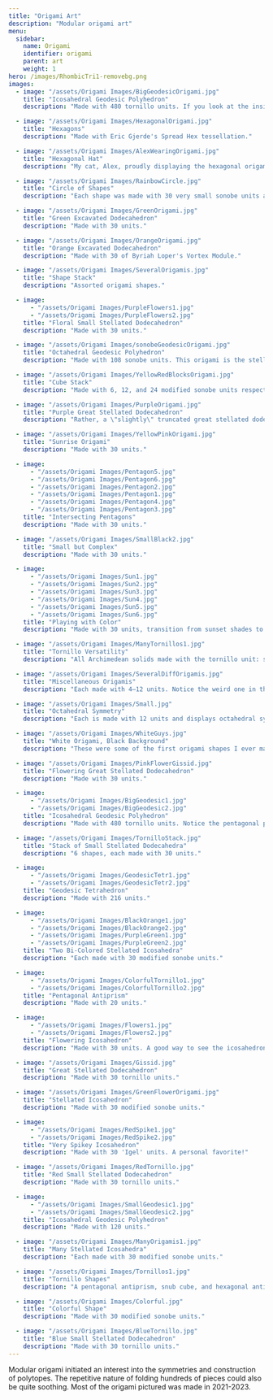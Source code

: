 ```yaml
---
title: "Origami Art"
description: "Modular origami art"
menu:
  sidebar:
    name: Origami
    identifier: origami
    parent: art
    weight: 1
hero: /images/RhombicTri1-removebg.png
images:
  - image: "/assets/Origami Images/BigGeodesicOrigami.jpg"
    title: "Icosahedral Geodesic Polyhedron"
    description: "Made with 480 tornillo units. If you look at the inside set of vertices, it's the {3,5+}_(2,2) geodesic polyhedron. If you look at the outside set of vertices, it's the {5,3+}_(2,2) Goldberg polyhedron. If you consider every face to be that of a geodesic polyhedron, it would be {3,5+}_(6,0)."

  - image: "/assets/Origami Images/HexagonalOrigami.jpg"
    title: "Hexagons"
    description: "Made with Eric Gjerde's Spread Hex tessellation."

  - image: "/assets/Origami Images/AlexWearingOrigami.jpg"
    title: "Hexagonal Hat"
    description: "My cat, Alex, proudly displaying the hexagonal origami."

  - image: "/assets/Origami Images/RainbowCircle.jpg"
    title: "Circle of Shapes"
    description: "Each shape was made with 30 very small sonobe units and placed around a circle construction."

  - image: "/assets/Origami Images/GreenOrigami.jpg"
    title: "Green Excavated Dodecahedron"
    description: "Made with 30 units."

  - image: "/assets/Origami Images/OrangeOrigami.jpg"
    title: "Orange Excavated Dodecahedron"
    description: "Made with 30 of Byriah Loper's Vortex Module."

  - image: "/assets/Origami Images/SeveralOrigamis.jpg"
    title: "Shape Stack"
    description: "Assorted origami shapes."

  - image: 
      - "/assets/Origami Images/PurpleFlowers1.jpg"
      - "/assets/Origami Images/PurpleFlowers2.jpg"
    title: "Floral Small Stellated Dodecahedron"
    description: "Made with 30 units."

  - image: "/assets/Origami Images/sonobeGeodesicOrigami.jpg"
    title: "Octahedral Geodesic Polyhedron"
    description: "Made with 108 sonobe units. This origami is the stellated octahedral geodesic polyhedron {3,4+}_(3,0), or if you view the stellations as more faces, it's the octahedral geodesic polyhedron {3,4+}_(3,3)."

  - image: "/assets/Origami Images/YellowRedBlocksOrigami.jpg"
    title: "Cube Stack"
    description: "Made with 6, 12, and 24 modified sonobe units respectively."

  - image: "/assets/Origami Images/PurpleOrigami.jpg"
    title: "Purple Great Stellated Dodecahedron"
    description: "Rather, a \"slightly\" truncated great stellated dodecahedron."

  - image: "/assets/Origami Images/YellowPinkOrigami.jpg"
    title: "Sunrise Origami"
    description: "Made with 30 units."

  - image: 
      - "/assets/Origami Images/Pentagon5.jpg"
      - "/assets/Origami Images/Pentagon6.jpg"
      - "/assets/Origami Images/Pentagon2.jpg"
      - "/assets/Origami Images/Pentagon1.jpg"
      - "/assets/Origami Images/Pentagon4.jpg"
      - "/assets/Origami Images/Pentagon3.jpg"
    title: "Intersecting Pentagons"
    description: "Made with 30 units."

  - image: "/assets/Origami Images/SmallBlack2.jpg"
    title: "Small but Complex"
    description: "Made with 30 units."

  - image: 
      - "/assets/Origami Images/Sun1.jpg"
      - "/assets/Origami Images/Sun2.jpg"
      - "/assets/Origami Images/Sun3.jpg"
      - "/assets/Origami Images/Sun4.jpg"
      - "/assets/Origami Images/Sun5.jpg"
      - "/assets/Origami Images/Sun6.jpg"
    title: "Playing with Color"
    description: "Made with 30 units, transition from sunset shades to sunrise shades."

  - image: "/assets/Origami Images/ManyTornillos1.jpg"
    title: "Tornillo Versatility"
    description: "All Archimedean solids made with the tornillo unit: stellated snub cube, icosidodecahedron, octahedron, cuboctahedron, hexagonal antiprism, small rhombicosidodecahedron."

  - image: "/assets/Origami Images/SeveralDiffOrigamis.jpg"
    title: "Miscellaneous Origamis"
    description: "Each made with 4–12 units. Notice the weird one in the middle? It has the least symmetry out of any origami shape I've made."

  - image: "/assets/Origami Images/Small.jpg"
    title: "Octahedral Symmetry"
    description: "Each is made with 12 units and displays octahedral symmetry."

  - image: "/assets/Origami Images/WhiteGuys.jpg"
    title: "White Origami, Black Background"
    description: "These were some of the first origami shapes I ever made, before I got fun, colorful paper."

  - image: "/assets/Origami Images/PinkFlowerGissid.jpg"
    title: "Flowering Great Stellated Dodecahedron"
    description: "Made with 30 units."

  - image: 
      - "/assets/Origami Images/BigGeodesic1.jpg"
      - "/assets/Origami Images/BigGeodesic2.jpg"
    title: "Icosahedral Geodesic Polyhedron"
    description: "Made with 480 tornillo units. Notice the pentagonal placement versus hexagonal placement of triangular prisms?"

  - image: "/assets/Origami Images/TornilloStack.jpg"
    title: "Stack of Small Stellated Dodecahedra"
    description: "6 shapes, each made with 30 units."

  - image: 
      - "/assets/Origami Images/GeodesicTetr1.jpg"
      - "/assets/Origami Images/GeodesicTetr2.jpg"
    title: "Geodesic Tetrahedron"
    description: "Made with 216 units."

  - image: 
      - "/assets/Origami Images/BlackOrange1.jpg"
      - "/assets/Origami Images/BlackOrange2.jpg"
      - "/assets/Origami Images/PurpleGreen1.jpg"
      - "/assets/Origami Images/PurpleGreen2.jpg"
    title: "Two Bi-Colored Stellated Icosahedra"
    description: "Each made with 30 modified sonobe units."

  - image: 
      - "/assets/Origami Images/ColorfulTornillo1.jpg"
      - "/assets/Origami Images/ColorfulTornillo2.jpg"
    title: "Pentagonal Antiprism"
    description: "Made with 20 units."

  - image: 
      - "/assets/Origami Images/Flowers1.jpg"
      - "/assets/Origami Images/Flowers2.jpg"
    title: "Flowering Icosahedron"
    description: "Made with 30 units. A good way to see the icosahedron/dodecahedron dual property!"

  - image: "/assets/Origami Images/Gissid.jpg"
    title: "Great Stellated Dodecahedron"
    description: "Made with 30 tornillo units."

  - image: "/assets/Origami Images/GreenFlowerOrigami.jpg"
    title: "Stellated Icosahedron"
    description: "Made with 30 modified sonobe units."

  - image: 
      - "/assets/Origami Images/RedSpike1.jpg"
      - "/assets/Origami Images/RedSpike2.jpg"
    title: "Very Spikey Icosahedron"
    description: "Made with 30 'Igel' units. A personal favorite!"

  - image: "/assets/Origami Images/RedTornillo.jpg"
    title: "Red Small Stellated Dodecahedron"
    description: "Made with 30 tornillo units."

  - image: 
      - "/assets/Origami Images/SmallGeodesic1.jpg"
      - "/assets/Origami Images/SmallGeodesic2.jpg"
    title: "Icosahedral Geodesic Polyhedron"
    description: "Made with 120 units."

  - image: "/assets/Origami Images/ManyOrigamis1.jpg"
    title: "Many Stellated Icosahedra"
    description: "Each made with 30 modified sonobe units."

  - image: "/assets/Origami Images/Tornillos1.jpg"
    title: "Tornillo Shapes"
    description: "A pentagonal antiprism, snub cube, and hexagonal antiprism."

  - image: "/assets/Origami Images/Colorful.jpg"
    title: "Colorful Shape"
    description: "Made with 30 modified sonobe units."

  - image: "/assets/Origami Images/BlueTornillo.jpg"
    title: "Blue Small Stellated Dodecahedron"
    description: "Made with 30 tornillo units."
---
```


Modular origami initiated an interest into the symmetries and construction of polytopes. The repetitive nature of folding hundreds of pieces could also be quite soothing. Most of the origami pictured was made in 2021-2023. 